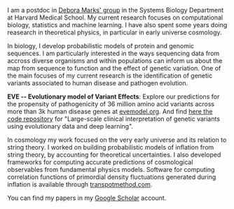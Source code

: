 
<br><br>

I am a postdoc in [Debora Marks' group](https://marks.hms.harvard.edu/) in the Systems Biology Department at Harvard Medical School. My current research focuses on computational biology, statistics and machine learning. I have also spent some years doing reasearch in theoretical physics, in particular in early universe cosmology. 
 
In biology, I develop probabilistic models of protein and genomic sequences. I am particularly interested in the ways sequencing data from accross diverse organisms and within populations can inform us about the map from sequence to function and the effect of genetic variation. One of the main focuses of my current research is the identification of genetic variants associated to human disease and pathogen evolution. 

**EVE -- Evolutionary model of Variant Effects**: Explore our predictions for the propensity of pathogenicity of 36 million amino acid variants across more than 3k human disease genes at [evemodel.org](https://evemodel.org/). And find [here the code repository](https://github.com/OATML-Markslab/EVE) for "Large-scale clinical interpretation of genetic variants using evolutionary data and deep learning".

In cosmology my work focused on the very early universe and its relation to string theory. I worked on building probabilistic models of inflation from string theory, by accounting for theoretical uncertainties. I also developed frameworks for computing accurate predictions of cosmological observables from fundamental physics models. Software for computing correlation functions of primordial density fluctuations generated during inflation is available through [transpotmethod.com](https://transportmethod.com/).

You can find my papers in my [Google Scholar](https://scholar.google.com/citations?user=Ue5LxsIAAAAJ&hl=en) account.



<!--Prior to Harvard, I worked at the theory group at DESY in Hamburg and the Astronomy Center at Sussex University, where I also did my PhD under the supervision of Prof. Andrew Liddle. You can see my CV -->
